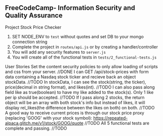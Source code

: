 **FreeCodeCamp**- Information Security and Quality Assurance
------

Project Stock Price Checker

1) SET NODE_ENV to `test` without quotes and set DB to your mongo connection string
2) Complete the project in `routes/api.js` or by creating a handler/controller
3) You will add any security features to `server.js`
4) You will create all of the functional tests in `tests/2_functional-tests.js`


User Stories
Set the content security policies to only allow loading of scripts and css from your server. //DONE
I can GET /api/stock-prices with form data containing a Nasdaq stock ticker and recieve back an object stockData. //TODO
In stockData, I can see the stock(string, the ticker), price(decimal in string format), and likes(int). //TODO
I can also pass along field like as true(boolean) to have my like added to the stock(s). Only 1 like per ip should be accepted. //TODO
If I pass along 2 stocks, the return object will be an array with both stock's info but instead of likes, it will display rel_likes(the difference between the likes on both) on both. //TODO
A good way to receive current prices is through our stock price proxy (replacing 'GOOG' with your stock symbol): https://repeated-alpaca.glitch.me/v1/stock/GOOG/quote //TODO
All 5 functional tests are complete and passing. //TODO

